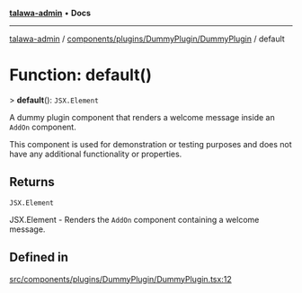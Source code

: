 [**talawa-admin**](../../../../../README.md) • **Docs**

***

[talawa-admin](../../../../../modules.md) / [components/plugins/DummyPlugin/DummyPlugin](../README.md) / default

# Function: default()

\> **default**(): `JSX.Element`

A dummy plugin component that renders a welcome message inside an `AddOn` component.

This component is used for demonstration or testing purposes and does not have any
additional functionality or properties.

## Returns

`JSX.Element`

JSX.Element - Renders the `AddOn` component containing a welcome message.

## Defined in

[src/components/plugins/DummyPlugin/DummyPlugin.tsx:12](https://github.com/PalisadoesFoundation/talawa-admin/blob/c49a58cefb47697eb25ed53aa1ef6d685c772d3e/src/components/plugins/DummyPlugin/DummyPlugin.tsx#L12)
